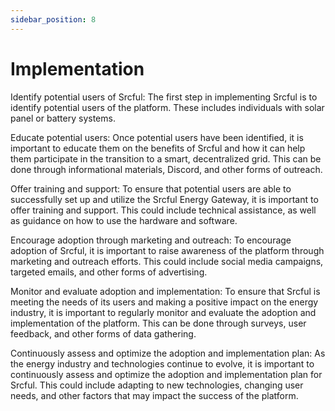 ```yaml
---
sidebar_position: 8
---
```


# Implementation

Identify potential users of Srcful: The first step in implementing Srcful is to identify potential users of the platform. These includes individuals with solar panel or battery systems.

Educate potential users: Once potential users have been identified, it is important to educate them on the benefits of Srcful and how it can help them participate in the transition to a smart, decentralized grid. This can be done through informational materials, Discord, and other forms of outreach.

Offer training and support: To ensure that potential users are able to successfully set up and utilize the Srcful Energy Gateway, it is important to offer training and support. This could include technical assistance, as well as guidance on how to use the hardware and software.

Encourage adoption through marketing and outreach: To encourage adoption of Srcful, it is important to raise awareness of the platform through marketing and outreach efforts. This could include social media campaigns, targeted emails, and other forms of advertising.

Monitor and evaluate adoption and implementation: To ensure that Srcful is meeting the needs of its users and making a positive impact on the energy industry, it is important to regularly monitor and evaluate the adoption and implementation of the platform. This can be done through surveys, user feedback, and other forms of data gathering.

Continuously assess and optimize the adoption and implementation plan: As the energy industry and technologies continue to evolve, it is important to continuously assess and optimize the adoption and implementation plan for Srcful. This could include adapting to new technologies, changing user needs, and other factors that may impact the success of the platform.
